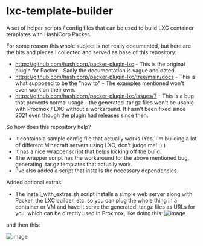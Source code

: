 # lxc-template-builder
A set of helper scripts / config files that can be used to build LXC container templates with HashiCorp Packer.

For some reason this whole subject is not really documented, but here are the bits and pieces I collected and served as base of this repository:
 - https://github.com/hashicorp/packer-plugin-lxc - This is the original plugin for Packer - Sadly the documentation is vague and dated. 
 - https://github.com/hashicorp/packer-plugin-lxc/tree/main/docs - This is what supposed to be the "how to" - The examples mentioned won't even work on their own.
 - https://github.com/hashicorp/packer-plugin-lxc/issues/7 - This is a bug that prevents normal usage - the generated .tar.gz files won't be usable with Proxmox / LXC without a workaround. It hasn't been fixed since 2021 even though the plugin had releases since then.

So how does this repository help?
 - It contains a sample config file that actually works (Yes, I'm building a lot of different Minecraft servers using LXC, don't judge me! :) )
 - It has a nice wrapper script that helps kicking off the build.
 - The wrapper script has the workaround for the above mentioned bug, generating .tar.gz templates that actually work.
 - I've also added a script that installs the necessary dependencies.

Added optional extras:
 - The install_with_extras.sh script installs a simple web server along with Packer, the LXC builder, etc. so you can plug the whole thing in a container or VM and have it serve the generated .tar.gz files as URLs for you, which can be directly used in Proxmox, like doing this:
![image](https://github.com/TheTinkerDad/lxc-template-builder/assets/6706631/b12471c7-a09d-468d-956a-d3904bb6d492)

and then this:

![image](https://github.com/TheTinkerDad/lxc-template-builder/assets/6706631/a1f8a608-096b-4841-904a-b293e1135597)

